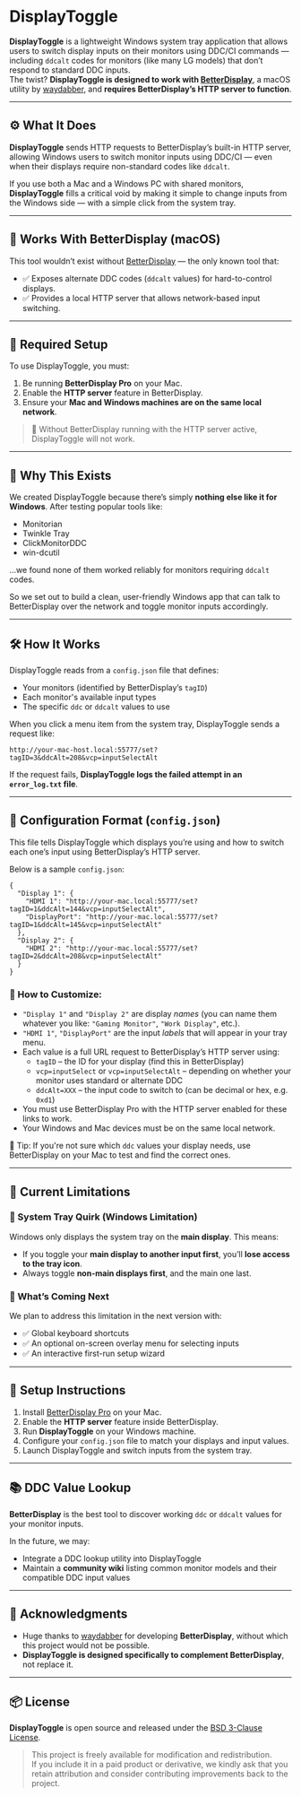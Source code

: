 # DisplayToggle

**DisplayToggle** is a lightweight Windows system tray application that allows users to switch display inputs on their monitors using DDC/CI commands — including `ddcalt` codes for monitors (like many LG models) that don’t respond to standard DDC inputs.  
The twist? **DisplayToggle is designed to work with [BetterDisplay](https://github.com/waydabber/BetterDisplay)**, a macOS utility by [waydabber](https://twitter.com/waydabber), and **requires BetterDisplay’s HTTP server to function**.

---

## ⚙️ What It Does

**DisplayToggle** sends HTTP requests to BetterDisplay’s built-in HTTP server, allowing Windows users to switch monitor inputs using DDC/CI — even when their displays require non-standard codes like `ddcalt`.  

If you use both a Mac and a Windows PC with shared monitors, **DisplayToggle** fills a critical void by making it simple to change inputs from the Windows side — with a simple click from the system tray.

---

## 🤝 Works With BetterDisplay (macOS)

This tool wouldn’t exist without [BetterDisplay](https://github.com/waydabber/BetterDisplay) — the only known tool that:

- ✅ Exposes alternate DDC codes (`ddcalt` values) for hard-to-control displays.
- ✅ Provides a local HTTP server that allows network-based input switching.

---

## 🔗 Required Setup

To use DisplayToggle, you must:

1. Be running **BetterDisplay Pro** on your Mac.
2. Enable the **HTTP server** feature in BetterDisplay.
3. Ensure your **Mac and Windows machines are on the same local network**.

> 🛑 Without BetterDisplay running with the HTTP server active, DisplayToggle will not work.

---

## 🚀 Why This Exists

We created DisplayToggle because there’s simply **nothing else like it for Windows**. After testing popular tools like:

- Monitorian  
- Twinkle Tray  
- ClickMonitorDDC  
- win-dcutil  

…we found none of them worked reliably for monitors requiring `ddcalt` codes.

So we set out to build a clean, user-friendly Windows app that can talk to BetterDisplay over the network and toggle monitor inputs accordingly.

---

## 🛠️ How It Works

DisplayToggle reads from a `config.json` file that defines:

- Your monitors (identified by BetterDisplay’s `tagID`)
- Each monitor's available input types
- The specific `ddc` or `ddcalt` values to use

When you click a menu item from the system tray, DisplayToggle sends a request like:

``` http://your-mac-host.local:55777/set?tagID=3&ddcAlt=208&vcp=inputSelectAlt ```

If the request fails, **DisplayToggle logs the failed attempt in an `error_log.txt` file**.

---

## 🧾 Configuration Format (`config.json`)

This file tells DisplayToggle which displays you’re using and how to switch each one’s input using BetterDisplay’s HTTP server.

Below is a sample `config.json`:

    {
      "Display 1": {
        "HDMI 1": "http://your-mac.local:55777/set?tagID=1&ddcAlt=144&vcp=inputSelectAlt",
        "DisplayPort": "http://your-mac.local:55777/set?tagID=1&ddcAlt=145&vcp=inputSelectAlt"
      },
      "Display 2": {
        "HDMI 2": "http://your-mac.local:55777/set?tagID=2&ddcAlt=208&vcp=inputSelectAlt"
      }
    }

### 🔧 How to Customize:

- `"Display 1"` and `"Display 2"` are display *names* (you can name them whatever you like: `"Gaming Monitor"`, `"Work Display"`, etc.).
- `"HDMI 1"`, `"DisplayPort"` are the input *labels* that will appear in your tray menu.
- Each value is a full URL request to BetterDisplay’s HTTP server using:
  - `tagID` – the ID for your display (find this in BetterDisplay)
  - `vcp=inputSelect` or `vcp=inputSelectAlt` – depending on whether your monitor uses standard or alternate DDC
  - `ddcAlt=XXX` – the input code to switch to (can be decimal or hex, e.g. `0xd1`)
- You must use BetterDisplay Pro with the HTTP server enabled for these links to work.
- Your Windows and Mac devices must be on the same local network.

📝 Tip: If you're not sure which `ddc` values your display needs, use BetterDisplay on your Mac to test and find the correct ones.

---

## 🧪 Current Limitations

### 🧩 System Tray Quirk (Windows Limitation)

Windows only displays the system tray on the **main display**. This means:

- If you toggle your **main display to another input first**, you’ll **lose access to the tray icon**.
- Always toggle **non-main displays first**, and the main one last.

### 🚧 What’s Coming Next

We plan to address this limitation in the next version with:

- ✅ Global keyboard shortcuts  
- ✅ An optional on-screen overlay menu for selecting inputs  
- ✅ An interactive first-run setup wizard  

---

## 📌 Setup Instructions

1. Install [BetterDisplay Pro](https://github.com/waydabber/BetterDisplay) on your Mac.
2. Enable the **HTTP server** feature inside BetterDisplay.
3. Run **DisplayToggle** on your Windows machine.
4. Configure your `config.json` file to match your displays and input values.
5. Launch DisplayToggle and switch inputs from the system tray.

---

## 📚 DDC Value Lookup

**BetterDisplay** is the best tool to discover working `ddc` or `ddcalt` values for your monitor inputs.

In the future, we may:
- Integrate a DDC lookup utility into DisplayToggle
- Maintain a **community wiki** listing common monitor models and their compatible DDC input values

---

## 🙏 Acknowledgments

- Huge thanks to [waydabber](https://github.com/waydabber) for developing **BetterDisplay**, without which this project would not be possible.
- **DisplayToggle is designed specifically to complement BetterDisplay**, not replace it.

---

## 📦 License

**DisplayToggle** is open source and released under the [BSD 3-Clause License](LICENSE).

> This project is freely available for modification and redistribution.  
> If you include it in a paid product or derivative, we kindly ask that you retain attribution and consider contributing improvements back to the project.

